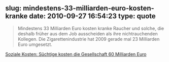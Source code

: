 slug: mindestens-33-milliarden-euro-kosten-kranke
date: 2010-09-27 16:54:23
type: quote
---

> Mindestens 33 Milliarden Euro kosten kranke Raucher und solche, die deshalb früher aus dem Job ausscheiden als ihre nichtrauchenden Kollegen. Die Zigarettenindustrie hat 2009 gerade mal 23 Milliarden Euro umgesetzt.

[Soziale Kosten: Süchtige kosten die Gesellschaft 60 Milliarden Euro](http://www.faz.net/s/Rub0E9EEF84AC1E4A389A8DC6C23161FE44/Doc~E6995F6333A634580A85D48D28FEB5ABE~ATpl~Ecommon~Scontent.html)
